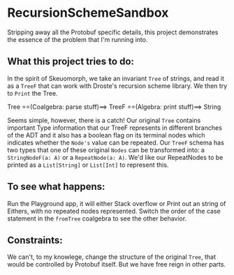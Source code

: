 # RecursionSchemeSandbox

Stripping away all the Protobuf specific details, this project demonstrates the essence of the problem that I'm running into. 

## What this project tries to do: 

In the spirit of Skeuomorph, we take an invariant `Tree` of strings, and read it as a `TreeF` that can work with Droste's recursion scheme library. We then try to `Print` the Tree. 

Tree ==(Coalgebra: parse stuff)==> TreeF ==(Algebra: print stuff)==> String 

Seems simple, however, there is a catch! Our original `Tree` contains important Type information that our TreeF represents in different branches of the ADT and it also has a boolean flag on its terminal nodes which indicates whether the `Node's` value can be repeated. Our `TreeF` schema has two types that one of these original `Nodes` can be transformed into: a `StringNodeF(a: A)` or a `RepeatNode(a: A)`. We'd like our RepeatNodes to be printed as a `List[String]` or `List[Int]` to represent this. 

## To see what happens: 
Run the Playground app, it will either Stack overflow or Print out an string of Eithers, with no repeated nodes represented. Switch the order of the case statement in the `fromTree` coalgebra to see the other behavior. 

## Constraints: 
We can't, to my knowlege, change the structure of the original `Tree`, that would be controlled by Protobuf itself. But we have free reign in other parts.  
